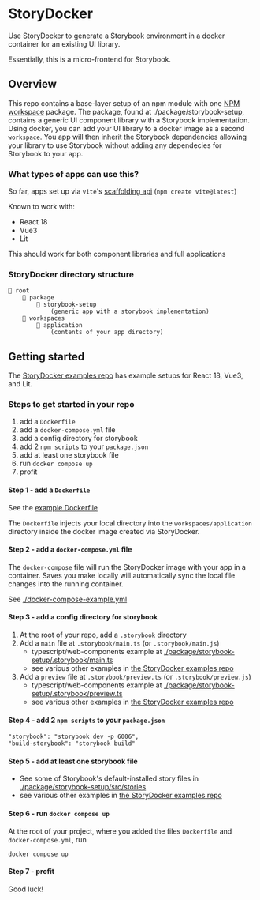 # StoryDocker

Use StoryDocker to generate a Storybook environment in a docker container for an existing UI library.

Essentially, this is a micro-frontend for Storybook.

## Overview

This repo contains a base-layer setup of an npm module with one [NPM workspace](https://docs.npmjs.com/cli/v9/using-npm/workspaces?v=true) package. The package, found at ./package/storybook-setup, contains a generic UI component library with a Storybook implementation. Using docker, you can add your UI library to a docker image as a second `workspace`. You app will then inherit the Storybook dependencies allowing your library to use Storybook without adding any dependecies for Storybook to your app.

### What types of apps can use this?

So far, apps set up via `vite`'s [scaffolding api](https://vitejs.dev/guide/#scaffolding-your-first-vite-project) (`npm create vite@latest`)

Known to work with:

* React 18
* Vue3
* Lit

This should work for both component libraries and full applications

### StoryDocker directory structure

```
📂 root
    📂 package
        📂 storybook-setup
            (generic app with a storybook implementation)
    📂 workspaces
        📂 application
            (contents of your app directory)
```

## Getting started

The [StoryDocker examples repo](https://github.com/storydocker/StoryDocker-examples) has example setups for React 18, Vue3, and Lit.

### Steps to get started in your repo

1. add a `Dockerfile` 
2. add a `docker-compose.yml` file
3. add a config directory for storybook
4. add 2 `npm scripts` to your `package.json`
5. add at least one storybook file
6. run `docker compose up`
7. profit

#### Step 1 - add a `Dockerfile`

See the [example Dockerfile](./Dockerfile.example)

The `Dockerfile` injects your local directory into the `workspaces/application` directory inside the docker image created via StoryDocker.

#### Step 2 - add a `docker-compose.yml` file

The `docker-compose` file will run the StoryDocker image with your app in a container. Saves you make locally will automatically sync the local file changes into the running container.

See [./docker-compose-example.yml](./docker-compose-example.yml)

#### Step 3 - add a config directory for storybook

1. At the root of your repo, add a `.storybook` directory
2. Add a `main` file at `.storybook/main.ts` (or `.storybook/main.js`)
   * typescript/web-components example at [./package/storybook-setup/.storybook/main.ts](./package/storybook-setup/.storybook/main.ts)
   * see various other examples in [the StoryDocker examples repo](https://github.com/StoryDocker/StoryDocker-examples)
3. Add a `preview` file at `.storybook/preview.ts` (or `.storybook/preview.js`)
   * typescript/web-components example at [./package/storybook-setup/.storybook/preview.ts](./package/storybook-setup/.storybook/preview.ts)
   * see various other examples in [the StoryDocker examples repo](https://github.com/StoryDocker/StoryDocker-examples)

#### Step 4 - add 2 `npm scripts` to your `package.json`

```
"storybook": "storybook dev -p 6006",
"build-storybook": "storybook build"
```

#### Step 5 - add at least one storybook file

* See some of Storybook's default-installed story files in [./package/storybook-setup/src/stories](./package/storybook-setup/src/stories)
* see various other examples in [the StoryDocker examples repo](https://github.com/StoryDocker/StoryDocker-examples)

#### Step 6 - run `docker compose up`

At the root of your project, where you added the files `Dockerfile` and `docker-compose.yml`, run

`docker compose up`

#### Step 7 - profit

Good luck!
